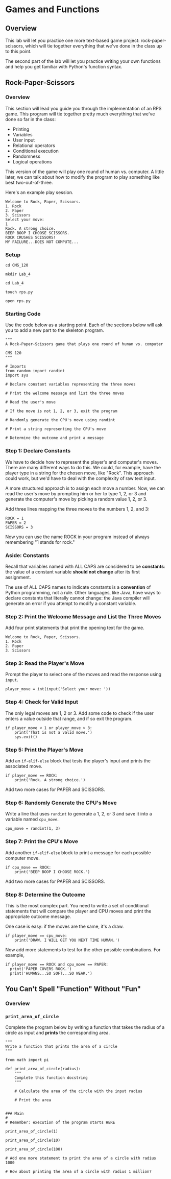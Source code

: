 # Games and Functions

## Overview

This lab will let you practice one more text-based game project: rock-paper-scissors, which will tie together everything that we've done in the class up to this point.

The second part of the lab will let you practice writing your own functions and help you get familiar with Python's function syntax.

## Rock-Paper-Scissors

### Overview
This section will lead you guide you through the implementation of an RPS game. This program will tie together pretty much everything that we've done so far in the class:

- Printing
- Variables
- User input
- Relational operators
- Conditional execution
- Randomness
- Logical operations

This version of the game will play one round of human vs. computer. A little later, we can talk about how to modify the program to play something like best two-out-of-three.

Here's an example play session.

```
Welcome to Rock, Paper, Scissors.
1. Rock
2. Paper
3. Scissors
Select your move:
1
Rock. A strong choice.
BEEP BOOP I CHOOSE SCISSORS.
ROCK CRUSHES SCISSORS!
MY FAILURE...DOES NOT COMPUTE...
```

### Setup

```
cd CMS_120

mkdir Lab_4

cd Lab_4

touch rps.py

open rps.py
```

### Starting Code

Use the code below as a starting point. Each of the sections below will ask you to add a new part to the skeleton program.

```
"""
A Rock-Paper-Scissors game that plays one round of human vs. computer

CMS 120
"""

# Imports
from random import randint
import sys

# Declare constant variables representing the three moves

# Print the welcome message and list the three moves

# Read the user's move

# If the move is not 1, 2, or 3, exit the program

# Randomly generate the CPU's move using randint

# Print a string representing the CPU's move

# Determine the outcome and print a message

```

### Step 1: Declare Constants
We have to decide how to represent the player's and computer's moves. There are many different ways to do this. We could, for example, 
have the player type in a string for the chosen move, like "Rock". This approach could work, but we'd have to deal with the complexity 
of raw text input.

A more structured approach is to assign each move a number. Now, we can read the user's move by prompting him or her to type 1, 2, or 3 and generate the computer's move by picking a random value 1, 2, or 3.

Add three lines mapping the three moves to the numbers 1, 2, and 3:

```
ROCK = 1
PAPER = 2
SCISSORS = 3
```

Now you can use the name ROCK in your program instead of always remembering "1 stands for rock."

### Aside: Constants

Recall that variables named with ALL CAPS are considered to be **constants**: the value of a constant variable **should not change** after its first assignment.

The use of ALL CAPS names to indicate constants is a **convention** of Python programming, not a rule. Other languages, like Java, have ways to declare constants that literally cannot change: the Java compiler will generate an error if you attempt to modify a constant variable.


### Step 2: Print the Welcome Message and List the Three Moves
Add four print statements that print the opening text for the game.

```
Welcome to Rock, Paper, Scissors.
1. Rock
2. Paper
3. Scissors
```


### Step 3: Read the Player's Move
Prompt the player to select one of the moves and read the response using `input`.

```
player_move = int(input('Select your move: '))
```


### Step 4: Check for Valid Input
The only legal moves are 1, 2 or 3. Add some code to check if the user enters a value outside that range, and if so exit the program.

```
if player_move < 1 or player_move > 3:
    print('That is not a valid move.')
    sys.exit()
```


### Step 5: Print the Player's Move
Add an `if-elif-else` block that tests the player's input and prints the associated move.

```
if player_move == ROCK:
    print('Rock. A strong choice.')
```

Add two more cases for PAPER and SCISSORS.

### Step 6: Randomly Generate the CPU's Move
Write a line that uses `randint` to generate a 1, 2, or 3 and save it into a variable named `cpu_move`.

```
cpu_move = randint(1, 3)
```

### Step 7: Print the CPU's Move
Add another `if-elif-else` block to print a message for each possible computer move.

```
if cpu_move == ROCK:
    print('BEEP BOOP I CHOOSE ROCK.')
```

Add two more cases for PAPER and SCISSORS.

### Step 8: Determine the Outcome
This is the most complex part. You need to write a set of conditional statements that will compare the player and CPU moves and print the appropriate outcome message.

One case is easy: if the moves are the same, it's a draw.

```
if player_move == cpu_move:
    print('DRAW. I WILL GET YOU NEXT TIME HUMAN.')
```

Now add more statements to test for the other possible combinations. For example,

```
if player_move == ROCK and cpu_move == PAPER:
  print('PAPER COVERS ROCK.')
  print('HUMANS...SO SOFT...SO WEAK.')
```

## You Can't Spell "Function" Without "Fun"

### Overview


### `print_area_of_circle`

Complete the program below by writing a function that takes the radius of a circle as input and **prints** the corresponding area.

```
"""
Write a function that prints the area of a circle
"""

from math import pi

def print_area_of_circle(radius):
    """
    Complete this function docstring
    """
    
    # Calculate the area of the circle with the input radius
    
    # Print the area
    

### Main
#
# Remember: execution of the program starts HERE

print_area_of_circle(1)

print_area_of_circle(10)

print_area_of_circle(100)

# Add one more statement to print the area of a circle with radius 1000

# How about printing the area of a circle with radius 1 million?
```
